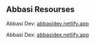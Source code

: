 ## Abbasi Resourses

Abbasi Dev: [abbasidev.netlify.app](https://abbasidev.netlify.app/)

Abbasi Dex: [abbasidex.netlify.app](https://abbasidex.netlify.app/)
